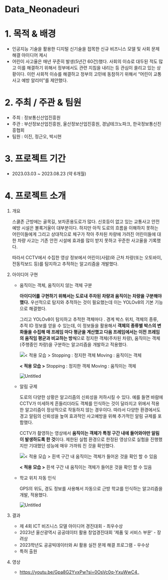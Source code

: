 # Data_Neonadeuri
# 1. 목적 & 배경

- 인공지능 기술을 활용한 디지털 신기술을 접목한 신규 비즈니스 모델 및 사회 문제해결 아이디어 제시
- 어린이 사고율은 매년 꾸준히 발생(5년간 60건)했다. 
사회의 이슈로 대두된 적도 많고 이를 해결하기 위해서 정부에서도 관련 지침을 내리는 등 관심이 쏠리고 있는 상황이다. 
이런 사회적 이슈를 해결하고 정부의 고민에 동참하기 위해서 “어린이 교통사고 예방 알리미”를 제안했다.

# 2. 주최 / 주관 & 팀원

- 주최 : 정보통신산업진흥원
- 주관 : 부산정보산업진흥원, 울산정보산업진흥원, 경남테크노파크, 한국정보통신진흥협회
- 팀원 : 이진, 정근오, 박시현

# 3. 프로젝트 기간

- 2023.03.03 ~ 2023.08.23 (약 6개월)

# 4. 프로젝트 소개

1. 개요
    
    스쿨존 근방에는 골목길, 보차혼용도로가 많다. 
    신호등이 없고 있는 교통사고 안전 예방 시설은 볼록거울이 대부분이다. 
    하지만 아직 도로의 흐름을 이해하지 못하는 어린이들에게 그리고 상대적으로 체구가 작아 주차된 차량에 가려진 어린이들에 대한 차량 사고는 기존 안전 시설에 효과를 많이 받지 못하고 꾸준한 사고율을 기록했다. 
    
    따라서 CCTV에서 수집한 영상 정보에서 어린이(사람)와 근처 차량(또는 오토바이, 전동킥보드 등)를 탐지하고 추적하는 알고리즘을 개발했다. 
    

1. 아이디어 구현
    - 움직이는 객체, 움직이지 않는 객체 구분
        
        **아이디어를 구현하기 위해서는 도로내 주차된 차량과 움직이는 차량을 구분해야 했다.** 우선적으로 탐지와 추적하는 것이 필요했는데 이는 YOLOv8의 기본 기능으로 해결했다. 
        
        그리고 YOLOv8이 탐지하고 추적한 객체마다 . 경계 박스 위치, 객체의 종류, 추적 ID 정보를 얻을 수 있는데, 이 정보들을 활용해서 **객체의 종류별 박스의 변화들을 수집해 매 프레임 마다 평균을 계산했고 다음 프레임에서는 이전 프레임의 움직임 평균과 비교하는 방식**으로 정지한 객체(주차된 차량),  움직이는 객체(주행중인 차량)을 구분하는 알고리즘을 개발하고 적용했다.
        
        ![**< 적용 모습 >**
        Stopping : 정지한 객체
        Moving : 움직이는 객체](https://prod-files-secure.s3.us-west-2.amazonaws.com/5dac8806-971c-44b3-a0da-a839e0943bf5/4a02674f-26a2-467b-a454-8c26f45482d7/Untitled.png)
        
        **< 적용 모습 >**
        Stopping : 정지한 객체
        Moving : 움직이는 객체
        
        ![Untitled](https://prod-files-secure.s3.us-west-2.amazonaws.com/5dac8806-971c-44b3-a0da-a839e0943bf5/d088aab7-7441-4bae-a3be-10ac7376b19b/Untitled.png)
        
    - 알림 규제
        
        도로의 다양한 상황은 알고리즘의 신뢰성을 저하시킬 수 있다. 예를 들면 바람에 CCTV가 미세하게 흔들리더라도 객체를 인식하는 것이 달라지고 위에서 적용한 알고리즘이 정상적으로 작동하지 않는 경우이다.  따라서 다양한 환경에서도 경고 알림의 신뢰성을 높여 효과적인 사고예방을 위해 추가적인 알림 규제를 포함했다. 
        
        CCTV가 촬영하는 영상에서 **움직이는 객체가 특정 구간 내에 들어와야만 알림이 발생하도록 한 것**이다. 제한된 실험 환경으로 한정된 영상으로 실험을 진행했지만 기대했던 성능에 매우 가까워 진 것을 확인했다.
        
        ![**< 적용 모습 >**
        흰색 구간 내 움직이는 객체가 들어온 것을 확인 할 수 있음](https://prod-files-secure.s3.us-west-2.amazonaws.com/5dac8806-971c-44b3-a0da-a839e0943bf5/93abece3-af84-4933-bb1f-a7990a38083c/Untitled.png)
        
        **< 적용 모습 >**
        흰색 구간 내 움직이는 객체가 들어온 것을 확인 할 수 있음
        
    - 학교 위치 자동 인식
        
        GPS의 위도, 경도 정보를 사용해서 자동으로 근방 학교를 인식하는 알고리즘을 개발, 적용했다.
        
        ![Untitled](https://prod-files-secure.s3.us-west-2.amazonaws.com/5dac8806-971c-44b3-a0da-a839e0943bf5/9de36f90-12f7-4f6b-8055-489e8af5e9f0/Untitled.png)
        

1. 결과
    - 제 4회 ICT 비즈니스 모델 아이디어 경진대회 - 최우수상
    - 2023년 울산광역시 공공데이터 활용 창업경진대회 '제품 및 서비스 부문' - 장려상
    - 2023학년도 공공빅데이터와 AI 활용 실전 문제 해결 프로그램 - 우수상
    - 특허 출원
2. 영상
   - https://youtu.be/Gpa8G2YvxPw?si=0OsVc0q-YxuWwC4_
